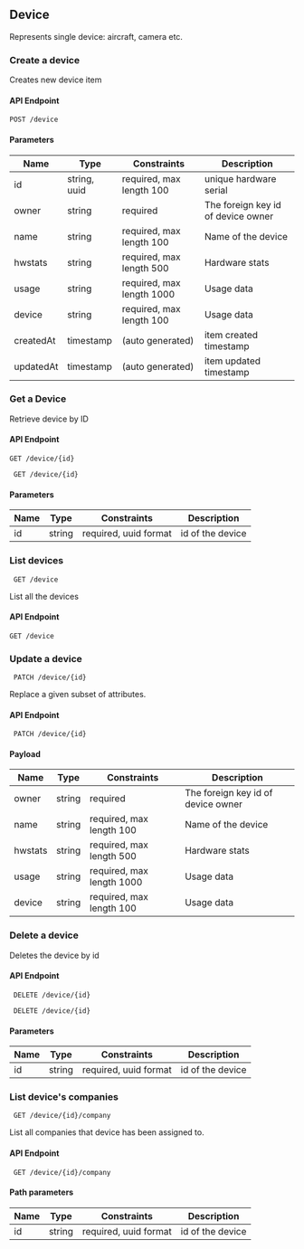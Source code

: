 ## Device

Represents single device: aircraft, camera etc.

### Create a device

Creates new device item

#### API Endpoint

`POST /device`



#### Parameters

Name | Type | Constraints | Description
--------|-------|--------- | ------
id | string, uuid | required, max length 100|  unique hardware serial
owner | string | required| The foreign key id of device owner
name | string | required, max length 100 | Name of the device
hwstats | string | required, max length 500 | Hardware stats
usage | string | required, max length 1000| Usage data
device | string | required, max length 100| Usage data
createdAt | timestamp | (auto generated) | item created timestamp
updatedAt | timestamp | (auto generated) | item updated timestamp


### Get a Device

Retrieve device by ID

#### API Endpoint

 `GET /device/{id}`

```
 GET /device/{id}
```


#### Parameters

Name | Type | Constraints | Description
--------|-------|--------- | ------
id | string | required, uuid format| id of the device



### List devices

```
 GET /device
```
List all the devices
#### API Endpoint

 `GET /device`

### Update a device

 
```
 PATCH /device/{id}
```
Replace a given subset of attributes.


#### API Endpoint

 ` PATCH /device/{id}`
 
#### Payload
Name | Type | Constraints | Description
--------|-------|--------- | ------
owner | string | required| The foreign key id of device owner
name | string | required, max length 100 | Name of the device
hwstats | string | required, max length 500 | Hardware stats
usage | string | required, max length 1000| Usage data
device | string | required, max length 100| Usage data


### Delete a device

Deletes the device by id

#### API Endpoint

 ` DELETE /device/{id}`
 
```
 DELETE /device/{id}
```

#### Parameters

Name | Type | Constraints | Description
--------|-------|--------- | ------
id | string | required, uuid format| id of the device



### List device's companies

 
```
 GET /device/{id}/company
```
List all companies that device has been assigned to.


#### API Endpoint

 ` GET /device/{id}/company`
 
#### Path parameters

Name | Type | Constraints | Description
--------|-------|--------- | ------
id | string | required, uuid format| id of the device 
